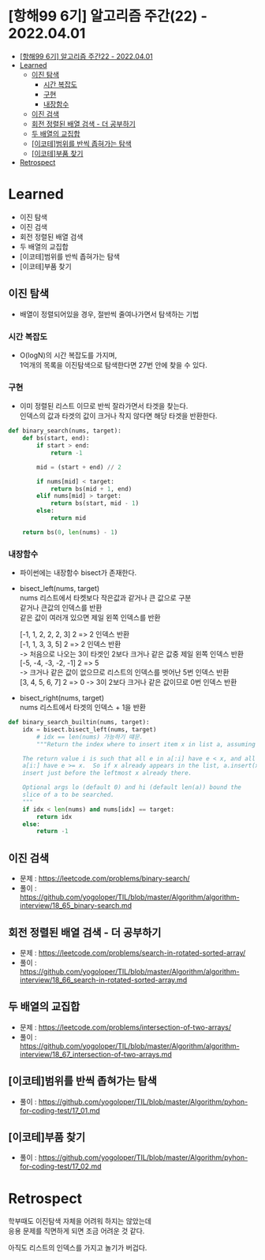 # [항해99 6기] 알고리즘 주간(22) - 2022.04.01

<!-- TOC -->

- [[항해99 6기] 알고리즘 주간22 - 2022.04.01](#%ED%95%AD%ED%95%B499-6%EA%B8%B0-%EC%95%8C%EA%B3%A0%EB%A6%AC%EC%A6%98-%EC%A3%BC%EA%B0%8422---20220401)
- [Learned](#learned)
  - [이진 탐색](#%EC%9D%B4%EC%A7%84-%ED%83%90%EC%83%89)
    - [시간 복잡도](#%EC%8B%9C%EA%B0%84-%EB%B3%B5%EC%9E%A1%EB%8F%84)
    - [구현](#%EA%B5%AC%ED%98%84)
    - [내장함수](#%EB%82%B4%EC%9E%A5%ED%95%A8%EC%88%98)
  - [이진 검색](#%EC%9D%B4%EC%A7%84-%EA%B2%80%EC%83%89)
  - [회전 정렬된 배열 검색 - 더 공부하기](#%ED%9A%8C%EC%A0%84-%EC%A0%95%EB%A0%AC%EB%90%9C-%EB%B0%B0%EC%97%B4-%EA%B2%80%EC%83%89---%EB%8D%94-%EA%B3%B5%EB%B6%80%ED%95%98%EA%B8%B0)
  - [두 배열의 교집합](#%EB%91%90-%EB%B0%B0%EC%97%B4%EC%9D%98-%EA%B5%90%EC%A7%91%ED%95%A9)
  - [[이코테]범위를 반씩 좁혀가는 탐색](#%EC%9D%B4%EC%BD%94%ED%85%8C%EB%B2%94%EC%9C%84%EB%A5%BC-%EB%B0%98%EC%94%A9-%EC%A2%81%ED%98%80%EA%B0%80%EB%8A%94-%ED%83%90%EC%83%89)
  - [[이코테]부품 찾기](#%EC%9D%B4%EC%BD%94%ED%85%8C%EB%B6%80%ED%92%88-%EC%B0%BE%EA%B8%B0)
- [Retrospect](#retrospect)

<!-- /TOC -->

# Learned
- 이진 탐색
- 이진 검색
- 회전 정렬된 배열 검색
- 두 배열의 교집합
- [이코테]범위를 반씩 좁혀가는 탐색
- [이코테]부품 찾기

## 이진 탐색
- 배열이 정렬되어있을 경우, 절반씩 줄여나가면서 탐색하는 기법

### 시간 복잡도
- O(logN)의 시간 복잡도를 가지며,  
  1억개의 목록을 이진탐색으로 탐색한다면 27번 안에 찾을 수 있다.

### 구현
- 이미 정렬된 리스트 이므로 반씩 잘라가면서 타겟을 찾는다.  
  인덱스의 값과 타겟의 값이 크거나 작지 않다면 해당 타겟을 반환한다.
``` python
def binary_search(nums, target):
    def bs(start, end):
        if start > end:
            return -1

        mid = (start + end) // 2

        if nums[mid] < target:
            return bs(mid + 1, end)
        elif nums[mid] > target:
            return bs(start, mid - 1)
        else:
            return mid

    return bs(0, len(nums) - 1)
```
### 내장함수
- 파이썬에는 내장함수 bisect가 존재한다.
- bisect_left(nums, target)  
  nums 리스트에서 타켓보다 작은값과 같거나 큰 값으로 구분  
  같거나 큰값의 인덱스를 반환  
  같은 값이 여러개 있으면 제일 왼쪽 인덱스를 반환

  [-1, 1, 2, 2, 2, 3] 2 => 2 인덱스 반환  
  [-1, 1, 3, 3, 5] 2 => 2 인덱스 반환  
  -> 처음으로 나오는 3이 타겟인 2보다 크거나 같은 값중 제일 왼쪽 인덱스 반환  
  [-5, -4, -3, -2, -1] 2 => 5  
  -> 크거나 같은 값이 없으므로 리스트의 인덱스를 벗어난 5번 인덱스 반환  
  [3, 4, 5, 6, 7] 2 =>  0
  -> 3이 2보다 크거나 같은 값이므로 0번 인덱스 반환

- bisect_right(nums, target)  
  nums 리스트에서 타겟의 인덱스 + 1을 반환
```python
def binary_search_builtin(nums, target):
    idx = bisect.bisect_left(nums, target)
		# idx == len(nums) 가능하기 떄문.
		"""Return the index where to insert item x in list a, assuming a is sorted.

    The return value i is such that all e in a[:i] have e < x, and all e in
    a[i:] have e >= x.  So if x already appears in the list, a.insert(x) will
    insert just before the leftmost x already there.

    Optional args lo (default 0) and hi (default len(a)) bound the
    slice of a to be searched.
    """
    if idx < len(nums) and nums[idx] == target:
        return idx
    else:
        return -1
```

## 이진 검색
- 문제 : https://leetcode.com/problems/binary-search/
- 풀이 : https://github.com/yogoloper/TIL/blob/master/Algorithm/algorithm-interview/18_65_binary-search.md  

## 회전 정렬된 배열 검색 - 더 공부하기
- 문제 : https://leetcode.com/problems/search-in-rotated-sorted-array/
- 풀이 : https://github.com/yogoloper/TIL/blob/master/Algorithm/algorithm-interview/18_66_search-in-rotated-sorted-array.md  

## 두 배열의 교집합
- 문제 : https://leetcode.com/problems/intersection-of-two-arrays/
- 풀이 : https://github.com/yogoloper/TIL/blob/master/Algorithm/algorithm-interview/18_67_intersection-of-two-arrays.md  

## [이코테]범위를 반씩 좁혀가는 탐색
- 풀이 : https://github.com/yogoloper/TIL/blob/master/Algorithm/pyhon-for-coding-test/17_01.md  

## [이코테]부품 찾기
- 풀이 : https://github.com/yogoloper/TIL/blob/master/Algorithm/pyhon-for-coding-test/17_02.md  

# Retrospect
학부때도 이진탐색 자체을 어려워 하지는 않았는데  
응용 문제를 직면하게 되면 조금 어려운 것 같다.  

아직도 리스트의 인덱스를 가지고 놀기가 버겁다.  